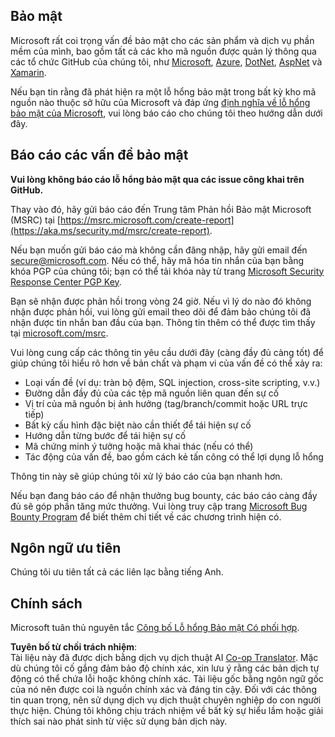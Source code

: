 <!--
CO_OP_TRANSLATOR_METADATA:
{
  "original_hash": "57f14126c1c6add76b3aef3844dfe4e3",
  "translation_date": "2025-07-13T15:06:43+00:00",
  "source_file": "SECURITY.md",
  "language_code": "vi"
}
-->
## Bảo mật

Microsoft rất coi trọng vấn đề bảo mật cho các sản phẩm và dịch vụ phần mềm của mình, bao gồm tất cả các kho mã nguồn được quản lý thông qua các tổ chức GitHub của chúng tôi, như [Microsoft](https://github.com/Microsoft), [Azure](https://github.com/Azure), [DotNet](https://github.com/dotnet), [AspNet](https://github.com/aspnet) và [Xamarin](https://github.com/xamarin).

Nếu bạn tin rằng đã phát hiện ra một lỗ hổng bảo mật trong bất kỳ kho mã nguồn nào thuộc sở hữu của Microsoft và đáp ứng [định nghĩa về lỗ hổng bảo mật của Microsoft](https://aka.ms/security.md/definition), vui lòng báo cáo cho chúng tôi theo hướng dẫn dưới đây.

## Báo cáo các vấn đề bảo mật

**Vui lòng không báo cáo lỗ hổng bảo mật qua các issue công khai trên GitHub.**

Thay vào đó, hãy gửi báo cáo đến Trung tâm Phản hồi Bảo mật Microsoft (MSRC) tại [https://msrc.microsoft.com/create-report](https://aka.ms/security.md/msrc/create-report).

Nếu bạn muốn gửi báo cáo mà không cần đăng nhập, hãy gửi email đến [secure@microsoft.com](mailto:secure@microsoft.com). Nếu có thể, hãy mã hóa tin nhắn của bạn bằng khóa PGP của chúng tôi; bạn có thể tải khóa này từ trang [Microsoft Security Response Center PGP Key](https://aka.ms/security.md/msrc/pgp).

Bạn sẽ nhận được phản hồi trong vòng 24 giờ. Nếu vì lý do nào đó không nhận được phản hồi, vui lòng gửi email theo dõi để đảm bảo chúng tôi đã nhận được tin nhắn ban đầu của bạn. Thông tin thêm có thể được tìm thấy tại [microsoft.com/msrc](https://www.microsoft.com/msrc).

Vui lòng cung cấp các thông tin yêu cầu dưới đây (càng đầy đủ càng tốt) để giúp chúng tôi hiểu rõ hơn về bản chất và phạm vi của vấn đề có thể xảy ra:

  * Loại vấn đề (ví dụ: tràn bộ đệm, SQL injection, cross-site scripting, v.v.)
  * Đường dẫn đầy đủ của các tệp mã nguồn liên quan đến sự cố
  * Vị trí của mã nguồn bị ảnh hưởng (tag/branch/commit hoặc URL trực tiếp)
  * Bất kỳ cấu hình đặc biệt nào cần thiết để tái hiện sự cố
  * Hướng dẫn từng bước để tái hiện sự cố
  * Mã chứng minh ý tưởng hoặc mã khai thác (nếu có thể)
  * Tác động của vấn đề, bao gồm cách kẻ tấn công có thể lợi dụng lỗ hổng

Thông tin này sẽ giúp chúng tôi xử lý báo cáo của bạn nhanh hơn.

Nếu bạn đang báo cáo để nhận thưởng bug bounty, các báo cáo càng đầy đủ sẽ góp phần tăng mức thưởng. Vui lòng truy cập trang [Microsoft Bug Bounty Program](https://aka.ms/security.md/msrc/bounty) để biết thêm chi tiết về các chương trình hiện có.

## Ngôn ngữ ưu tiên

Chúng tôi ưu tiên tất cả các liên lạc bằng tiếng Anh.

## Chính sách

Microsoft tuân thủ nguyên tắc [Công bố Lỗ hổng Bảo mật Có phối hợp](https://aka.ms/security.md/cvd).

**Tuyên bố từ chối trách nhiệm**:  
Tài liệu này đã được dịch bằng dịch vụ dịch thuật AI [Co-op Translator](https://github.com/Azure/co-op-translator). Mặc dù chúng tôi cố gắng đảm bảo độ chính xác, xin lưu ý rằng các bản dịch tự động có thể chứa lỗi hoặc không chính xác. Tài liệu gốc bằng ngôn ngữ gốc của nó nên được coi là nguồn chính xác và đáng tin cậy. Đối với các thông tin quan trọng, nên sử dụng dịch vụ dịch thuật chuyên nghiệp do con người thực hiện. Chúng tôi không chịu trách nhiệm về bất kỳ sự hiểu lầm hoặc giải thích sai nào phát sinh từ việc sử dụng bản dịch này.
